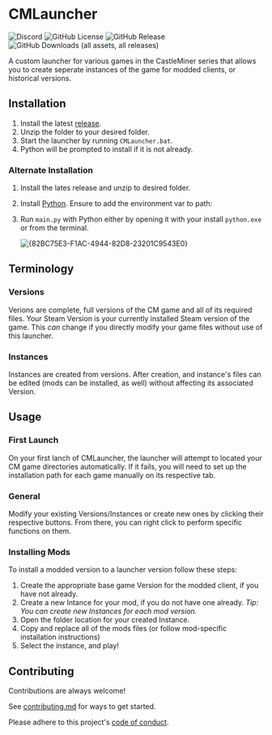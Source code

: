 
# CMLauncher
![Discord](https://img.shields.io/discord/566984586618470411?label=discord)
![GitHub License](https://img.shields.io/github/license/zennara/CMLauncher)
![GitHub Release](https://img.shields.io/github/v/release/zennara/CMLauncher)
![GitHub Downloads (all assets, all releases)](https://img.shields.io/github/downloads/zennara/CMLauncher/total)


A custom launcher for various games in the CastleMiner series that allows you to create seperate instances of the game for modded clients, or historical versions.


## Installation

1. Install the latest [release](https://github.com/Zennara/CMLauncher/releases).
2. Unzip the folder to your desired folder.
3. Start the launcher by running `CMLauncher.bat`.
4. Python will be prompted to install if it is not already.

### Alternate Installation
1. Install the lates release and unzip to desired folder.
2. Install [Python](https://www.python.org/ftp/python/3.13.2/python-3.13.2-amd64.exe). Ensure to add the environment var to path:
3. Run `main.py` with Python either by opening it with your install `python.exe` or from the terminal.

    ![{82BC75E3-F1AC-4944-82D8-23201C9543E0}](https://github.com/user-attachments/assets/f0a7d235-eac4-44b8-852a-97f96a7da8ac)
    
## Terminology

### Versions
Verions are complete, full versions of the CM game and all of its required files. Your Steam Version is your currently installed Steam version of the game. This *can* change if you directly modify your game files without use of this launcher.

### Instances
Instances are created from versions. After creation, and instance's files can be edited (mods can be installed, as well) without affecting its associated Version.
## Usage

### First Launch
On your first lanch of CMLauncher, the launcher will attempt to located your CM game directories automatically. If it fails, you will need to set up the installation path for each game manually on its respective tab.

### General
Modify your existing Versions/Instances or create new ones by clicking their respective buttons. From there, you can right click to perform specific functions on them.

### Installing Mods
To install a modded version to a launcher version follow these steps:
1. Create the appropriate base game Version for the modded client, if you have not already.
2. Create a new Intance for your mod, if you do not have one already. *Tip: You can create new Instances for each mod version.*
3. Open the folder location for your created Instance.
4. Copy and replace all of the mods files (or follow mod-specific installation instructions)
5. Select the instance, and play!
## Contributing

Contributions are always welcome!

See [contributing.md](https://github.com/Zennara/CMLauncher/blob/main/CONTRIBUTING.md) for ways to get started.

Please adhere to this project's [code of conduct](https://github.com/Zennara/CMLauncher?tab=coc-ov-file).

